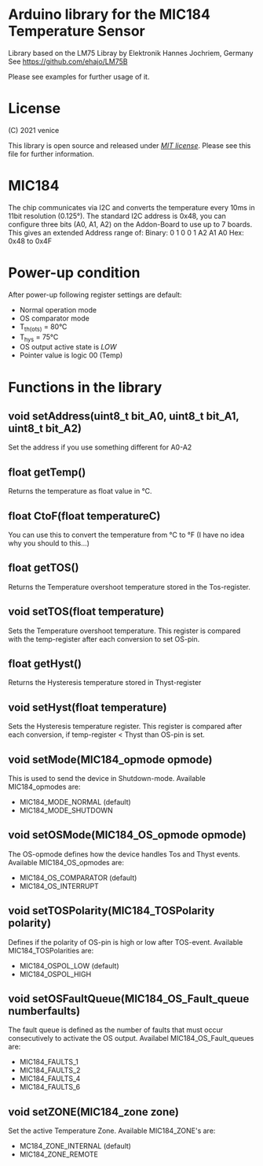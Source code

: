 # Arduino library for the MIC184 Temperature Sensor

Library based on the LM75 Libray by Elektronik Hannes Jochriem, Germany
See https://github.com/ehajo/LM75B

Please see examples for further usage of it.

# License

(C) 2021 venice

This library is open source and released under *[MIT license](LICENSE)*. Please see this file for further information.

# MIC184

The chip communicates via I2C and converts the temperature every 10ms in 11bit resolution (0.125°).
The standard I2C address is 0x48, you can configure three bits (A0, A1, A2) on the Addon-Board to use up to 7 boards.
This gives an extended Address range of:
Binary: 0 1 0 0  1 A2 A1 A0
Hex: 0x48 to 0x4F

# Power-up condition

After power-up following register settings are default:
 - Normal operation mode
 - OS comparator mode
 - T<sub>th(ots)</sub> = 80°C
 - T<sub>hys</sub> = 75°C
 - OS output active state is *LOW*
 - Pointer value is logic 00 (Temp)

# Functions in the library

## void setAddress(uint8_t bit_A0, uint8_t bit_A1, uint8_t bit_A2)

Set the address if you use something different for A0-A2
	
## float getTemp()

Returns the temperature as float value in °C.

## float CtoF(float temperatureC)

You can use this to convert the temperature from °C to °F (I have no idea why you should to this...)

## float getTOS()

Returns the Temperature overshoot temperature stored in the Tos-register.

## void setTOS(float temperature)

Sets the Temperature overshoot temperature. This register is compared with the temp-register after each conversion to set OS-pin.

## float getHyst()

Returns the Hysteresis temperature stored in Thyst-register

## void setHyst(float temperature)

Sets the Hysteresis temperature register. This register is compared after each conversion, if temp-register < Thyst than OS-pin is set.

## void setMode(MIC184_opmode opmode)

This is used to send the device in Shutdown-mode. 
Available MIC184_opmodes are:
 - MIC184_MODE_NORMAL (default)
 - MIC184_MODE_SHUTDOWN

## void setOSMode(MIC184_OS_opmode opmode)

The OS-opmode defines how the device handles Tos and Thyst events. 
Available MIC184_OS_opmodes are:
 - MIC184_OS_COMPARATOR (default)
 - MIC184_OS_INTERRUPT
 
## void setTOSPolarity(MIC184_TOSPolarity polarity)

Defines if the polarity of OS-pin is high or low after TOS-event.
Available MIC184_TOSPolarities are:
 - MIC184_OSPOL_LOW (default)
 - MIC184_OSPOL_HIGH

## void setOSFaultQueue(MIC184_OS_Fault_queue numberfaults)

The fault queue is defined as the number of faults that must occur consecutively to activate the OS output.
Availabel MIC184_OS_Fault_queues are:
 - MIC184_FAULTS_1
 - MIC184_FAULTS_2
 - MIC184_FAULTS_4
 - MIC184_FAULTS_6
 
## void setZONE(MIC184_zone zone)

Set the active Temperature Zone.
Available MIC184_ZONE's are:
 - MC184_ZONE_INTERNAL (default)
 - MIC184_ZONE_REMOTE
